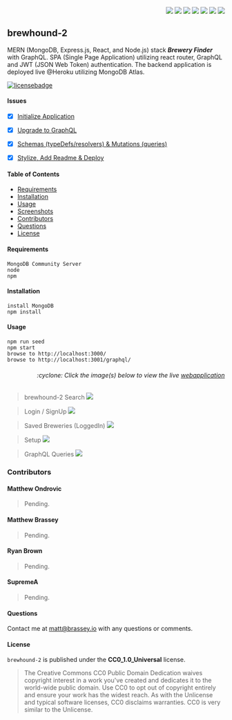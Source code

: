 <p align="right">
    <img src="https://img.shields.io/badge/javascript-9cf" />
    <img src="https://img.shields.io/badge/mongoDB-9cf" />
    <img src="https://img.shields.io/badge/express-9cf" />
    <img src="https://img.shields.io/badge/react-9cf" />
    <img src="https://img.shields.io/badge/node-9cf" />
    <img src="https://img.shields.io/badge/graphQL-9cf" />
    <img src="https://img.shields.io/badge/apollo-9cf" />
</p>

## brewhound-2

MERN (MongoDB, Express.js, React, and Node.js) stack <strong>_Brewery Finder_</strong> with GraphQL. SPA (Single Page Application) utilizing react router, GraphQL and JWT (JSON Web Token) authentication. The backend application is deployed live @Heroku utilizing MongoDB Atlas.

[![licensebadge](https://img.shields.io/badge/license-CC0_1.0_Universal-blue)](https://github.com/MBrassey/brewhound-2/blob/main/LICENSE)

#### Issues

- [x] [Initialize Application](https://github.com/MBrassey/brewhound-2/issues/1)
- [x] [Upgrade to GraphQL](https://github.com/MBrassey/brewhound-2/issues/2)
- [x] [Schemas (typeDefs/resolvers) & Mutations (queries)](https://github.com/MBrassey/brewhound-2/issues/3)
- [x] [Stylize, Add Readme & Deploy](https://github.com/MBrassey/brewhound-2/issues/4)


#### Table of Contents

* [Requirements](#Requirements)
* [Installation](#Installation)
* [Usage](#Usage)
* [Screenshots](#Screenshots)
* [Contributors](#Contributors)
* [Questions](#Questions)
* [License](#License)

#### Requirements

    MongoDB Community Server
    node
    npm

#### Installation

    install MongoDB
    npm install

#### Usage

    npm run seed
    npm start
    browse to http://localhost:3000/
    browse to http://localhost:3001/graphql/

<h6><p align="right">:cyclone: Click the image(s) below to view the live <a id="Screenshots" href="https://mbrassey-brewhound-2.herokuapp.com/">webapplication</a></p></h6>

> brewhound-2 Search
> [<img src="./img/Preview2.png">](https://mbrassey-brewhound-2.herokuapp.com/)

> Login / SignUp
> [<img src="./img/Preview3.png">](https://mbrassey-brewhound-2.herokuapp.com/)

> Saved Breweries (LoggedIn)
> [<img src="./img/Preview.png">](https://mbrassey-brewhound-2.herokuapp.com/)

> Setup
> [<img src="./img/Setup.gif">](https://mbrassey-brewhound-2.herokuapp.com/)

> GraphQL Queries
> [<img src="./img/GraphQL.gif">](https://mbrassey-brewhound-2.herokuapp.com/)

### Contributors

#### Matthew Ondrovic

> Pending.
#### Matthew Brassey

> Pending.
#### Ryan Brown

> Pending.
#### SupremeA

> Pending.

#### Questions

Contact me at [matt@brassey.io](mailto:matt@brassey.io) with any questions or comments.

#### License

`brewhound-2` is published under the **CC0_1.0_Universal** license.

> The Creative Commons CC0 Public Domain Dedication waives copyright interest in a work you've created and dedicates it to the world-wide public domain. Use CC0 to opt out of copyright entirely and ensure your work has the widest reach. As with the Unlicense and typical software licenses, CC0 disclaims warranties. CC0 is very similar to the Unlicense.

